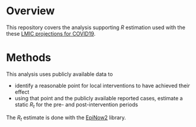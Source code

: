 # Overview

This repository covers the analysis supporting $R$ estimation used with the these [LMIC projections for COVID19](https://github.com/cmmid/covidm_reports).

# Methods

This analysis uses publicly available data to

 - identify a reasonable point for local interventions to have achieved their effect
 - using that point and the publicly available reported cases, estimate a static $R_t$ for the pre- and post-intervention periods

The $R_t$ estimate is done with the [EpiNow2](https://github.com/epiforecasts/EpiNow2) library.